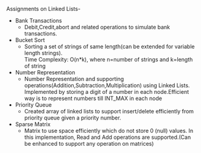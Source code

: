 Assignments on Linked Lists-
<ul>
  <li>
    Bank Transactions
  <br />
  <ul>
    <li>
        Debit,Credit,abort and related operations to simulate bank transactions.
        <br />
    </li>
   </ul>
   </li>
  <li>
      Bucket Sort
      <br />
      <ul>
        <li>
          Sorting a set of strings of same length(can be extended for variable length strings).
          <br />
          Time Complexity: O(n*k), where n=number of strings and k=length of string
        </li>
      </ul>
  </li>
  <li>
    Number Representation
    <br />
    <ul>
      <li>
        Number Representation and supporting operations(Addition,Subtraction,Multiplication) using Linked Lists.
        <br />
        Implemented by storing a digit of a number in each node.Efficient way is to represent numbers till INT_MAX in each node
      </li>
    </ul>
  </li>
  <li>
    Priority Queue
    <ul>
      <li>
          Created array of linked lists to support insert/delete efficiently from priority queue given a priority number.
      </li>
    </ul>
  </li>
  <li>
    Sparse Matrix
      <ul>
        <li>
        Matrix to use space efficiently which do not store 0 (null) values.
        In this implementation, Read and Add operations are supported.(Can be enhanced to support any operation on matrices)
        </li>
      </ul>
  </li>
</ul>
